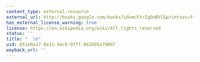 ```yaml
---
content_type: external-resource
external_url: http://books.google.com/books?id=mcFtrIgDoBYC&printsec=frontcover
has_external_license_warning: true
license: https://en.wikipedia.org/wiki/All_rights_reserved
status: ''
title: "  \n"
uid: b51e0a17-0e11-4ecb-9fff-862605a79007
wayback_url: ''
---
```

